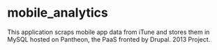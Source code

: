 mobile_analytics
================

This application scraps mobile app data from iTune and stores them in MySQL hosted on Pantheon, the PaaS fronted by Drupal. 2013 Project.
